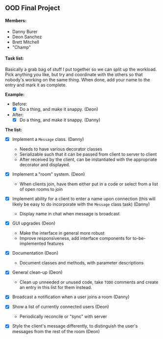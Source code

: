 ## OOD Final Project

#### Members:
 - Danny Burer
 - Deon Sanchez
 - Brett Mitchell
 - "Champ"
 
#### Task list:

Basically a grab bag of stuff I put together so we can split up the workload. Pick anything you like, but try and coordinate with the others so that nobody's working on the same thing. When done, add your name to the entry and mark it as complete.

**Example:**

- Before:
  - [x] Do a thing, and make it snappy. (Deon)
- After:
  - [x] Do a thing, and make it snappy. (Danny)
  
**The list:**

- [x] Implement a `Message` class. (Danny)
  - Needs to have various decorator classes
  - Serializable such that it can be passed from client to server to client
  - After received by the client, can be instantiated with the appropriate decorator and displayed.
- [x] Implement a "room" system. (Deon)
  - When clients join, have them either put in a code or select from a list of open rooms to join
- [x] Implement ability for a client to enter a name upon connection (this will likely be easy to do incorporate with the `Message` class task) (Danny)
  - Display name in chat when message is broadcast
- [x] GUI upgrades (Deon)
  - Make the interface in general more robust
  - Improve responsiveness, add interface components for to-be-implemented features
- [x] Documentation (Deon)
  - Document classes and methods, with parameter descriptions
- [x] General clean-up (Deon)
  - Clean up unneeded or unused code, take `TODO` comments and create an entry in this list for them instead.
- [x] Broadcast a notification when a user joins a room (Danny)
- [x] Show a list of currently connected users (Deon)
  - Periodically reconcile or "sync" with server
- [x] Style the client's message differently, to distinguish the user's messages from the rest of the room (Deon)
 
